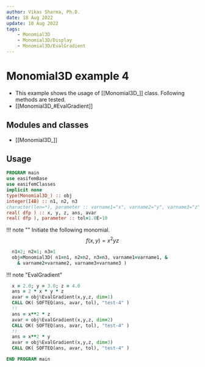 ```yaml
---
author: Vikas Sharma, Ph.D.
date: 18 Aug 2022
update: 18 Aug 2022
tags:
    - Monomial3D
    - Monomial3D/Display
    - Monomial3D/EvalGradient
---
```


# Monomial3D example 4

- This example shows the usage of [[Monomial3D_]] class. Following methods are tested.
- [[Monomial3D_#EvalGradient]]

## Modules and classes

- [[Monomial3D_]]

## Usage

```fortran
PROGRAM main
use easifemBase
use easifemClasses
implicit none
type(Monomial3D_) :: obj
integer(I4B) :: n1, n2, n3
character(len=*), parameter :: varname1="x", varname2="y", varname3="z"
real( dfp ) :: x, y, z, ans, avar
real( dfp ), parameter :: tol=1.0E-10
```

!!! note ""
    Initiate the following monomial.
$$
f(x,y)=x^2 y z
$$

```fortran
  n1=2; n2=1; n3=1
  obj=Monomial3D( n1=n1, n2=n2, n3=n3, varname1=varname1, &
    & varname2=varname2, varname3=varname3 )
```

!!! note "EvalGradient"

```fortran
  x = 2.0; y = 3.0; z = 4.0
  ans = 2 * x * y * z
  avar = obj%EvalGradient(x,y,z, dim=1)
  CALL OK( SOFTEQ(ans, avar, tol), "test-4" )
  !!
  ans = x**2 * z
  avar = obj%EvalGradient(x,y,z, dim=2)
  CALL OK( SOFTEQ(ans, avar, tol), "test-4" )
  !!
  ans = x**2 * y
  avar = obj%EvalGradient(x,y,z, dim=3)
  CALL OK( SOFTEQ(ans, avar, tol), "test-4" )
```

```fortran
END PROGRAM main
```
